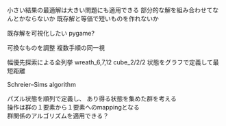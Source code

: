 小さい結果の最適解は大きい問題にも適用できる
部分的な解を組み合わせてなんとかならないか
既存解と等価で短いものを作れないか

既存解を可視化したい
pygame?

可換なものを調整
複数手順の同一視

幅優先探索による全列挙
wreath_6,7,12
cube_2/2/2
状態をグラフで定義して最短距離

Schreier–Sims algorithm

パズル状態を順列で定義し、 あり得る状態を集めた群を考える  
操作は群の１要素から１要素へのmappingとなる  
群関係のアルゴリズムを適用できる？

